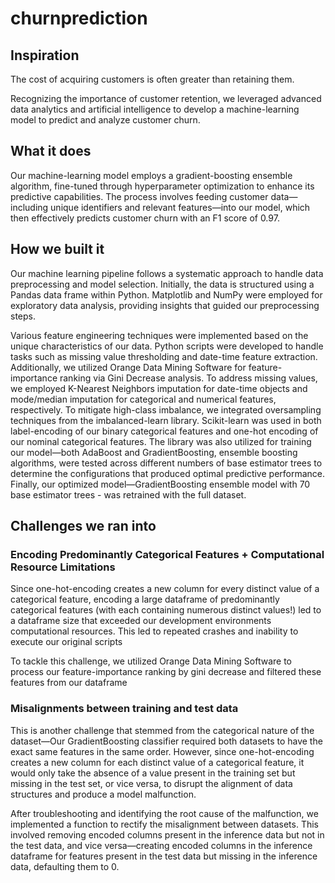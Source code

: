 # churnprediction

## Inspiration
The cost of acquiring customers is often greater than retaining them.

Recognizing the importance of customer retention, we leveraged advanced data analytics and artificial intelligence to develop a machine-learning model to predict and analyze customer churn.

## What it does
Our machine-learning model employs a gradient-boosting ensemble algorithm, fine-tuned through hyperparameter optimization to enhance its predictive capabilities. The process involves feeding customer data— including unique identifiers and relevant features—into our model, which then effectively predicts customer churn with an F1 score of 0.97.

## How we built it
Our machine learning pipeline follows a systematic approach to handle data preprocessing and model selection. Initially, the data is structured using a Pandas data frame within Python. Matplotlib and NumPy were employed for exploratory data analysis, providing insights that guided our preprocessing steps.

Various feature engineering techniques were implemented based on the unique characteristics of our data. Python scripts were developed to handle tasks such as missing value thresholding and date-time feature extraction. Additionally, we utilized Orange Data Mining Software for feature-importance ranking via Gini Decrease analysis. To address missing values, we employed K-Nearest Neighbors imputation for date-time objects and mode/median imputation for categorical and numerical features, respectively. To mitigate high-class imbalance, we integrated oversampling techniques from the imbalanced-learn library. Scikit-learn was used in both label-encoding of our binary categorical features and one-hot encoding of our nominal categorical features. The library was also utilized for training our model—both AdaBoost and GradientBoosting, ensemble boosting algorithms, were tested across different numbers of base estimator trees to determine the configurations that produced optimal predictive performance. Finally, our optimized model—GradientBoosting ensemble model with 70 base estimator trees - was retrained with the full dataset.

## Challenges we ran into
### Encoding Predominantly Categorical Features + Computational Resource Limitations
Since one-hot-encoding creates a new column for every distinct value of a categorical feature, encoding a large dataframe of predominantly categorical features (with each containing numerous distinct values!) led to a dataframe size that exceeded our development environments computational resources. This led to repeated crashes and inability to execute our original scripts

To tackle this challenge, we utilized Orange Data Mining Software to process our feature-importance ranking by gini decrease and filtered these features from our dataframe

### Misalignments between training and test data
This is another challenge that stemmed from the categorical nature of the dataset—Our GradientBoosting classifier required both datasets to have the exact same features in the same order. However, since one-hot-encoding creates a new column for each distinct value of a categorical feature, it would only take the absence of a value present in the training set but missing in the test set, or vice versa, to disrupt the alignment of data structures and produce a model malfunction.

After troubleshooting and identifying the root cause of the malfunction, we implemented a function to rectify the misalignment between datasets. This involved removing encoded columns present in the inference data but not in the test data, and vice versa—creating encoded columns in the inference dataframe for features present in the test data but missing in the inference data, defaulting them to 0.
